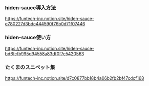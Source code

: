 ### hiden-sauce導入方法
https://funtech-inc.notion.site/hiden-sauce-e780227d3bdc444590f76b0d71f07446

### hiden-sauce使い方
https://funtech-inc.notion.site/hiden-sauce-bd6fcfb995d94558a83df0f7e5420563

### たくまのスニペット集
https://funtech-inc.notion.site/d7c0877bb18b4a06b2fb2bf47cdcf168
